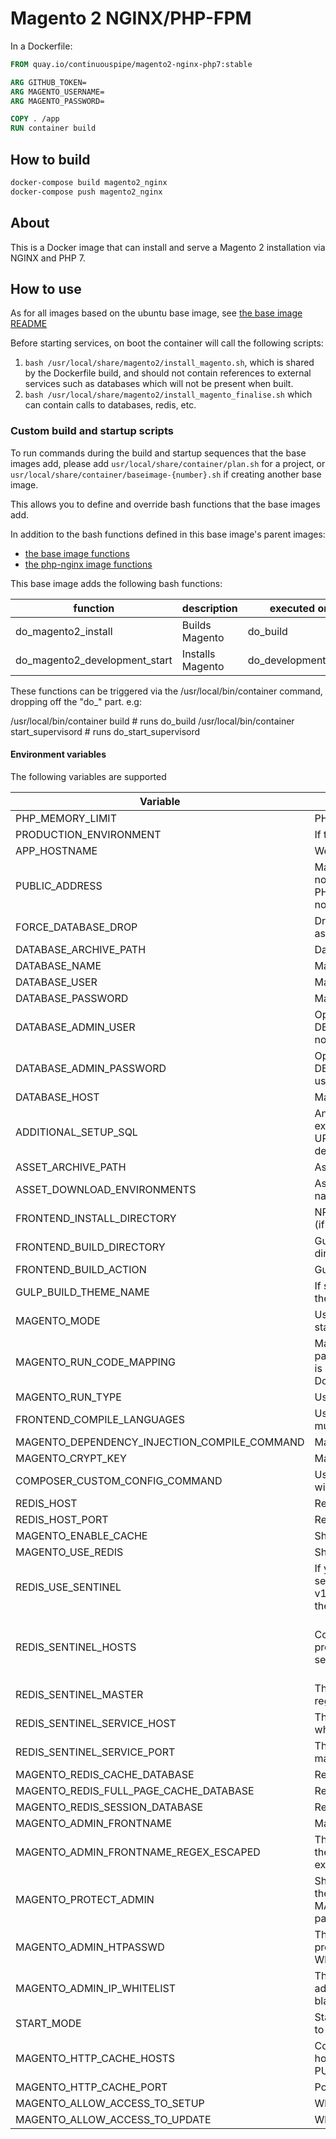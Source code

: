 # Magento 2 NGINX/PHP-FPM

In a Dockerfile:
```Dockerfile
FROM quay.io/continuouspipe/magento2-nginx-php7:stable

ARG GITHUB_TOKEN=
ARG MAGENTO_USERNAME=
ARG MAGENTO_PASSWORD=

COPY . /app
RUN container build
```

## How to build
```bash
docker-compose build magento2_nginx
docker-compose push magento2_nginx
```

## About

This is a Docker image that can install and serve a Magento 2 installation via NGINX and PHP 7.

## How to use

As for all images based on the ubuntu base image, see
[the base image README](../../ubuntu/16.04/README.md)

Before starting services, on boot the container will call the following scripts:

1. `bash /usr/local/share/magento2/install_magento.sh`, which is shared by the Dockerfile build, and should not contain
   references to external services such as databases which will not be present when built.
2. `bash /usr/local/share/magento2/install_magento_finalise.sh` which can contain calls to databases, redis, etc.

### Custom build and startup scripts

To run commands during the build and startup sequences that the base images add,
please add `usr/local/share/container/plan.sh` for a project, or
`usr/local/share/container/baseimage-{number}.sh` if creating another base image.

This allows you to define and override bash functions that the base images add.

In addition to the bash functions defined in this base image's parent images:
* [the base image functions](../../ubuntu/16.04/README.md#custom-build-and-startup-scripts)
* [the php-nginx image functions](../../php-nginx/README.md#custom-build-and-startup-scripts)

This base image adds the following bash functions:

function | description | executed on
--- | --- | ---
do_magento2_install | Builds Magento | do_build
do_magento2_development_start | Installs Magento | do_development_start

These functions can be triggered via the /usr/local/bin/container command, dropping off the "do_" part. e.g:

/usr/local/bin/container build # runs do_build
/usr/local/bin/container start_supervisord # runs do_start_supervisord

#### Environment variables

The following variables are supported

Variable | Description | Expected values | Default
--- | --- | --- | ----
PHP_MEMORY_LIMIT | PHP memory limit | - | 768M
PRODUCTION_ENVIRONMENT | If true, magento DI will be compiled | true/false | false
APP_HOSTNAME | Web server's host name | \<projectname\>.docker | magento.docker
PUBLIC_ADDRESS | Magento base URL. Note that an underscore should not be used due to magento admin login using PHP's filter_var to check for domain validity. "_" is not a valid character in a domain name. |  https://\<projectname\>.docker/ | https://magento.docker/
FORCE_DATABASE_DROP | Drops the existing database before importing from assets | true/false | false
DATABASE_ARCHIVE_PATH | Database dump's archive path | relative path | tools/assets/development/magentodb.sql.gz
DATABASE_NAME | Magento database name | - | magentodb
DATABASE_USER | Magento database user | - | magento
DATABASE_PASSWORD | Magento database password | - | magento
DATABASE_ADMIN_USER | Optional MySQL database password to perform DBA operations, DATABASE_USER will be used if not specified | - | -
DATABASE_ADMIN_PASSWORD | Optional MySQL database password to perform DBA operations, DATABASE_PASSWORD will be used if not specified | - | -
DATABASE_HOST | Magento database host | - | database
ADDITIONAL_SETUP_SQL | Any additional SQL query which should be executed after database import (changing base URLs and setting varnish host/port is added by default) | SQL Query | - 
ASSET_ARCHIVE_PATH | Asset files archive path | relative path | tools/assets/development/media.files.tgz 
ASSET_DOWNLOAD_ENVIRONMENTS | Assets will be downloaded for this environment name | - | development
FRONTEND_INSTALL_DIRECTORY | NPM modules will be installed within this directory (if it exists) | absolute path (normally we mount the source at /app) | /app/tools/inviqa
FRONTEND_BUILD_DIRECTORY | Gulp command will be executed within this directory (if it exists) | absolute path (normally we mount the source at /app) | /app/tools/inviqa
FRONTEND_BUILD_ACTION | Gulp command to run | gulp command name | build
GULP_BUILD_THEME_NAME | If specified, will be passed to gulp command as "--theme=<theme name>" | - | - 
MAGENTO_MODE | Used to set Magento mode. If set to "production", static content will be deployed | default/developer/production | production
MAGENTO_RUN_CODE_MAPPING | Mapped to http_host and default store name. First part of the value is the host name and second part is magento's store code (separated by space). Don't forget to add ";" at the end. | - | magento_web.docker default; 
MAGENTO_RUN_TYPE | Used to set Magento store type. | store/website | store
FRONTEND_COMPILE_LANGUAGES | Used during static content deployment. It can be multiple language codes. | language code(s) separated by space | en_GB
MAGENTO_DEPENDENCY_INJECTION_COMPILE_COMMAND | Magento DI compile command | - | bin/magento setup:di:compile 
MAGENTO_CRYPT_KEY | Magneto crypt key | - | -
COMPOSER_CUSTOM_CONFIG_COMMAND | Used to set any custom composer configuration, will be executed before composer install | composer config .. | -
REDIS_HOST | Redis host name (to store cache and sessions) | - | redis 
REDIS_HOST_PORT | Redis port | port number | 6379
MAGENTO_ENABLE_CACHE | Should redis be used for cache? | true/false | true
MAGENTO_USE_REDIS | Should redis be used for sessions? | true/false | true
REDIS_USE_SENTINEL | If you are running a redis cluster watched by sentinels and have Cm_Cache_Redis_Backend v1.10.x, set this to true to avoid trying to write to the redis followers | boolean | true/false
REDIS_SENTINEL_HOSTS | Comma seperated list of sentinel protocol/host/ports to talk to to find out which redis server is the leader | CSV of protocol/hostname/ports | tcp://redis-sentinel-0.redis-sentinel-headless:26379,tcp://redis-sentinel-1.redis-sentinel-headless:26379,tcp://redis-sentinel-2.redis-sentinel-headless:26379
REDIS_SENTINEL_MASTER | The name of the leader to ask the redis sentinels regarding. | string | mymaster
REDIS_SENTINEL_SERVICE_HOST | The hostname of the redis sentinel service. Used whilst magento_clear_redis_cache() function runs | hostname | redis-sentinel-headless
REDIS_SENTINEL_SERVICE_PORT | The port of the redis sentinel service. Used whilst magento_clear_redis_cache() function runs | 1-65535 | 26379
MAGENTO_REDIS_CACHE_DATABASE | Redis database number to store block cache | database number | 0
MAGENTO_REDIS_FULL_PAGE_CACHE_DATABASE | Redis database number to store full page cache | database number | 1
MAGENTO_REDIS_SESSION_DATABASE | Redis database number to store sessions | database number | 2
MAGENTO_ADMIN_FRONTNAME | Magento backend frontname | - | admin
MAGENTO_ADMIN_FRONTNAME_REGEX_ESCAPED | The admin URL "front name" that is configured for the magento application. Please escape any regular expression special characters. | regex escaped string | value of MAGENTO_ADMIN_FRONTNAME
MAGENTO_PROTECT_ADMIN | Should IP whitelisting/Basic Auth be deployed for the MAGENTO_ADMIN_FRONTNAME_REGEX_ESCAPED path? | true/false | false
MAGENTO_ADMIN_HTPASSWD | The htpasswd format `username:hashed_password` to protect admin with. Leave blank to just use IP Whitelisting. | htpasswd format username/passwords | empty
MAGENTO_ADMIN_IP_WHITELIST | The comma separated list of whitelisted IP addresses that can visit the admin path. Leave blank to just use htpasswd | CSV of IP addresses | Value of $AUTH_IP_WHITELIST, which may be blank or "127.0.0.1/32, ::1, 10.0.0.0/14"
START_MODE | Start in "web" mode to serve a site, or "cron" mode to run the cron | (web|cron) | web
MAGENTO_HTTP_CACHE_HOSTS | Comma separated list of upstream HTTP cache hosts (for example, varnish) that magento will PURGE when clearing full page cache | CSV of hostnames/IPs | empty
MAGENTO_HTTP_CACHE_PORT | Port to talk to on the upstream HTTP cache hosts | 1-65535 | 80
MAGENTO_ALLOW_ACCESS_TO_SETUP | Whether to allow access to the /setup URL or not | true/false | true
MAGENTO_ALLOW_ACCESS_TO_UPDATE | Whether to allow access to the /update URL or not | true/false | true
